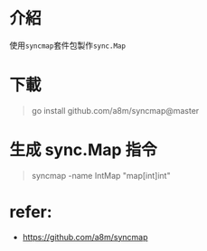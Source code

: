 # 介紹
使用`syncmap`套件包製作`sync.Map`

# 下載
<!-- > go get -u github.com/a8m/syncmap@master -->
> go install github.com/a8m/syncmap@master

# 生成 sync.Map 指令
> syncmap -name IntMap "map[int]int"


# refer:
- https://github.com/a8m/syncmap
